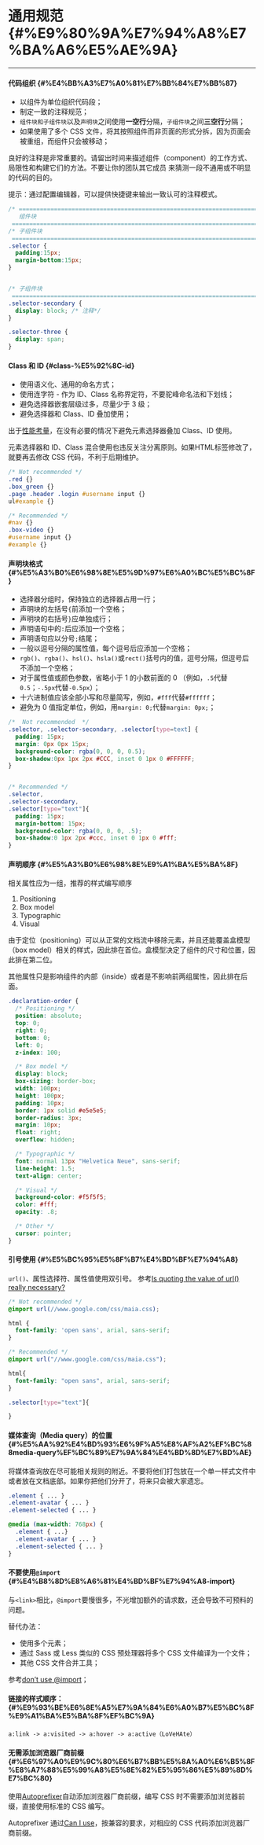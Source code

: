 # 通用规范 {#%E9%80%9A%E7%94%A8%E7%BA%A6%E5%AE%9A}

---

#### 代码组织 {#%E4%BB%A3%E7%A0%81%E7%BB%84%E7%BB%87}

* 以组件为单位组织代码段；
* 制定一致的注释规范；
* `组件块和子组件块`以及`声明块`之间使用**一空行**分隔，`子组件块`之间**三空行**分隔；
* 如果使用了多个 CSS 文件，将其按照组件而非页面的形式分拆，因为页面会被重组，而组件只会被移动；

良好的注释是非常重要的。请留出时间来描述组件（component）的工作方式、局限性和构建它们的方法。不要让你的团队其它成员 来猜测一段不通用或不明显的代码的目的。

提示：通过配置编辑器，可以提供快捷键来输出一致认可的注释模式。

```css
/* ==========================================================================
   组件块
 ============================================================================ */
/* 子组件块
 ============================================================================ */
.selector {
  padding:15px;
  margin-bottom:15px;
}


/* 子组件块 
 ============================================================================ */
.selector-secondary {
  display: block; /* 注释*/
}

.selector-three {
  display: span;
}
```

#### Class 和 ID {#class-%E5%92%8C-id}

* 使用语义化、通用的命名方式；
* 使用连字符 - 作为 ID、Class 名称界定符，不要驼峰命名法和下划线；
* 避免选择器嵌套层级过多，尽量少于 3 级；
* 避免选择器和 Class、ID 叠加使用；

出于[性能考量](http://www.stevesouders.com/blog/2009/06/18/simplifying-css-selectors/)，在没有必要的情况下避免元素选择器叠加 Class、ID 使用。

元素选择器和 ID、Class 混合使用也违反关注分离原则。如果HTML标签修改了，就要再去修改 CSS 代码，不利于后期维护。

```css
/* Not recommended */
.red {}
.box_green {}
.page .header .login #username input {}
ul#example {}

/* Recommended */
#nav {}
.box-video {}
#username input {}
#example {}
```

#### 声明块格式 {#%E5%A3%B0%E6%98%8E%E5%9D%97%E6%A0%BC%E5%BC%8F}

* 选择器分组时，保持独立的选择器占用一行；
* 声明块的左括号`{`前添加一个空格；
* 声明块的右括号`}`应单独成行；
* 声明语句中的`:`后应添加一个空格；
* 声明语句应以分号`;`结尾；
* 一般以逗号分隔的属性值，每个逗号后应添加一个空格；
* `rgb()`、`rgba()`、`hsl()`、`hsla()`或`rect()`括号内的值，逗号分隔，但逗号后不添加一个空格；
* 对于属性值或颜色参数，省略小于 1 的小数前面的 0 （例如，`.5`代替`0.5`；`-.5px`代替`-0.5px`）；
* 十六进制值应该全部小写和尽量简写，例如，`#fff`代替`#ffffff`；
* 避免为 0 值指定单位，例如，用`margin: 0;`代替`margin: 0px;`；

```css
/*  Not recommended  */
.selector, .selector-secondary, .selector[type=text] {
  padding: 15px;
  margin: 0px 0px 15px;
  background-color: rgba(0, 0, 0, 0.5);
  box-shadow:0px 1px 2px #CCC, inset 0 1px 0 #FFFFFF;
}


/* Recommended */
.selector,
.selector-secondary,
.selector[type="text"]{
  padding: 15px;
  margin-bottom: 15px;
  background-color: rgba(0, 0, 0, .5);
  box-shadow:0 1px 2px #ccc, inset 0 1px 0 #fff;
}
```

#### 声明顺序 {#%E5%A3%B0%E6%98%8E%E9%A1%BA%E5%BA%8F}

相关属性应为一组，推荐的样式编写顺序

1. Positioning
2. Box model
3. Typographic
4. Visual

由于定位（positioning）可以从正常的文档流中移除元素，并且还能覆盖盒模型（box model）相关的样式，因此排在首位。盒模型决定了组件的尺寸和位置，因此排在第二位。

其他属性只是影响组件的内部（inside）或者是不影响前两组属性，因此排在后面。

```css
.declaration-order {
  /* Positioning */
  position: absolute;
  top: 0;
  right: 0;
  bottom: 0;
  left: 0;
  z-index: 100;

  /* Box model */
  display: block;
  box-sizing: border-box;
  width: 100px;
  height: 100px;
  padding: 10px;
  border: 1px solid #e5e5e5;
  border-radius: 3px;
  margin: 10px;
  float: right;
  overflow: hidden;

  /* Typographic */
  font: normal 13px "Helvetica Neue", sans-serif;
  line-height: 1.5;
  text-align: center;

  /* Visual */
  background-color: #f5f5f5;
  color: #fff;
  opacity: .8;

  /* Other */
  cursor: pointer;
}
```

#### 引号使用 {#%E5%BC%95%E5%8F%B7%E4%BD%BF%E7%94%A8}

`url()`、属性选择符、属性值使用双引号。 参考[Is quoting the value of url\(\) really necessary?](http://stackoverflow.com/questions/2168855/is-quoting-the-value-of-url-really-necessary)

```css
/* Not recommended */
@import url(//www.google.com/css/maia.css);

html {
  font-family: 'open sans', arial, sans-serif;
}

/* Recommended */
@import url("//www.google.com/css/maia.css");

html{
  font-family: "open sans", arial, sans-serif;
}

.selector[type="text"]{

}
```

#### 媒体查询（Media query）的位置 {#%E5%AA%92%E4%BD%93%E6%9F%A5%E8%AF%A2%EF%BC%88media-query%EF%BC%89%E7%9A%84%E4%BD%8D%E7%BD%AE}

将媒体查询放在尽可能相关规则的附近。不要将他们打包放在一个单一样式文件中或者放在文档底部。如果你把他们分开了，将来只会被大家遗忘。

```css
.element { ... }
.element-avatar { ... }
.element-selected { ... }

@media (max-width: 768px) {
  .element { ...}
  .element-avatar { ... }
  .element-selected { ... }
}

```

#### 不要使用`@import` {#%E4%B8%8D%E8%A6%81%E4%BD%BF%E7%94%A8-import}

与`<link>`相比，`@import`要慢很多，不光增加额外的请求数，还会导致不可预料的问题。

替代办法：

* 使用多个元素；
* 通过 Sass 或 Less 类似的 CSS 预处理器将多个 CSS 文件编译为一个文件；
* 其他 CSS 文件合并工具；

参考[don’t use @import](http://www.stevesouders.com/blog/2009/04/09/dont-use-import/)；

#### 链接的样式顺序： {#%E9%93%BE%E6%8E%A5%E7%9A%84%E6%A0%B7%E5%BC%8F%E9%A1%BA%E5%BA%8F%EF%BC%9A}

`a:link -> a:visited -> a:hover -> a:active（LoVeHAte）`

#### 无需添加浏览器厂商前缀 {#%E6%97%A0%E9%9C%80%E6%B7%BB%E5%8A%A0%E6%B5%8F%E8%A7%88%E5%99%A8%E5%8E%82%E5%95%86%E5%89%8D%E7%BC%80}

使用[Autoprefixer](https://github.com/postcss/autoprefixer)自动添加浏览器厂商前缀，编写 CSS 时不需要添加浏览器前缀，直接使用标准的 CSS 编写。

Autoprefixer 通过[Can I use](http://caniuse.com/)，按兼容的要求，对相应的 CSS 代码添加浏览器厂商前缀。

